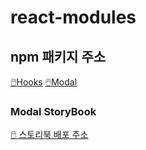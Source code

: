 # react-modules

## npm 패키지 주소

[🖱️Hooks](https://www.npmjs.com/package/badahertz52-react-modules-hooks)
[🖱️Modal](https://www.npmjs.com/package/badahertz52-react-modules-components)

### Modal StoryBook

[🖱️ 스토리북 배포 주소](https://6620c65c99e8a4a3cde004a4-kvqrdommni.chromatic.com)
